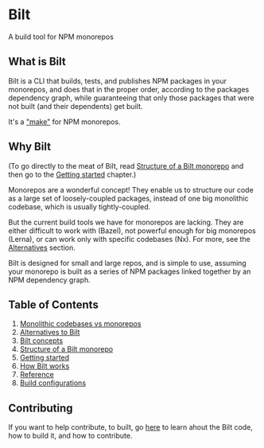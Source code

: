 <!-- markdownlint-disable MD033 -->

# Bilt

A build tool for NPM monorepos

## What is Bilt

Bilt is a CLI that builds, tests, and publishes NPM packages
in your monorepos, and does that in the proper order, according to the packages dependency graph,
while guaranteeing that only those packages that were not built (and their dependents) get built.

It's a ["make"](<https://en.wikipedia.org/wiki/Make_(software)>) for NPM monorepos.

## Why Bilt

(To go directly to the meat of Bilt, read
[Structure of a Bilt monorepo](./monorepo-structure.md) and then
go to the [Getting started](./getting-started.md) chapter.)

Monorepos are a wonderful concept! They enable us to structure our code as a large set of
loosely-coupled packages, instead of one big monolithic codebase, which is usually
tightly-coupled.

But the current build tools we have for monorepos are lacking. They are either difficult
to work with (Bazel), not powerful enough for big monorepos (Lerna), or can work only with
specific codebases (Nx). For more, see the [Alternatives](./alternatives.md) section.

Bilt is designed for small and large repos, and is simple to use, assuming your
monorepo is built as a series of NPM packages linked together by an NPM dependency graph.

## Table of Contents

1. [Monolithic codebases vs monorepos](./monolithic-vs-monorepos.md)
1. [Alternatives to Bilt](./alternatives.md)
1. [Bilt concepts](./concepts.md)
1. [Structure of a Bilt monorepo](./monorepo-structure.md)
1. [Getting started](./getting-started.md)
1. [How Bilt works](./how-bilt-works.md)
1. [Reference](./reference.md)
1. [Build configurations](./build-configurations.md)

## Contributing

If you want to help contribute, to built, go [here](./contributing.md) to learn ahout the Bilt code, how to build it, and how to contribute.
